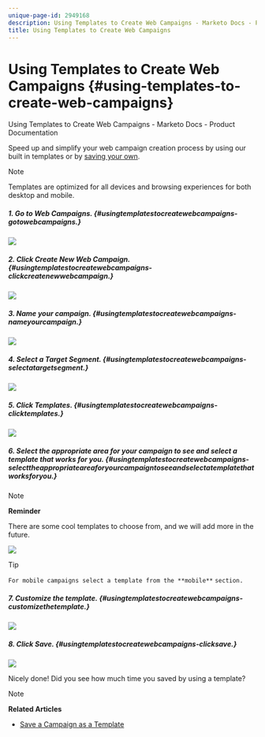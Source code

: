 ```yaml
---
unique-page-id: 2949168
description: Using Templates to Create Web Campaigns - Marketo Docs - Product Documentation
title: Using Templates to Create Web Campaigns
---
```


# Using Templates to Create Web Campaigns {#using-templates-to-create-web-campaigns}

Using Templates to Create Web Campaigns - Marketo Docs - Product Documentation

Speed up and simplify your web campaign creation process by using our built in templates or by [saving your own](save-your-campaign-as-a-template.md).

>[!NOTE]
>
>Templates are optimized for all devices and browsing experiences for both desktop and mobile.

##### 1. Go to Web Campaigns. {#usingtemplatestocreatewebcampaigns-gotowebcampaigns.}

![](assets/web-campaigns-hand.jpg)  

##### 2. Click Create New Web Campaign. {#usingtemplatestocreatewebcampaigns-clickcreatenewwebcampaign.}

![](assets/create-new-web-campaign-create-hand.jpg)  

##### 3. Name your campaign. {#usingtemplatestocreatewebcampaigns-nameyourcampaign.}

![](assets/set-web-campaign-my-campaign-hand.jpg)  

##### 4. Select a Target Segment. {#usingtemplatestocreatewebcampaigns-selectatargetsegment.}

![](assets/set-web-campaign-education.jpg)

##### 5. Click Templates. {#usingtemplatestocreatewebcampaigns-clicktemplates.}

![](assets/templates.png)

##### 6. Select the appropriate area for your campaign to see and select a template that works for you. {#usingtemplatestocreatewebcampaigns-selecttheappropriateareaforyourcampaigntoseeandselectatemplatethatworksforyou.}

>[!NOTE]
>
>**Reminder**
>
>There are some cool templates to choose from, and we will add more in the future.

![](assets/select.png)

>[!TIP]
>
>`For mobile campaigns select a template from the **mobile**` `section.`

##### 7. Customize the template. {#usingtemplatestocreatewebcampaigns-customizethetemplate.}

![](assets/customize-template.jpg)  

##### 8. Click Save. {#usingtemplatestocreatewebcampaigns-clicksave.}

![](assets/click-save-hand.jpg)

Nicely done! Did you see how much time you saved by using a template?

>[!NOTE]
>
>**Related Articles**
>
>* [Save a Campaign as a Template](save-your-campaign-as-a-template.md)
>

